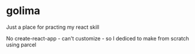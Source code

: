 # golima

Just a place for practing my react skill

No create-react-app - can't customize - so I dediced to make from scratch using parcel
